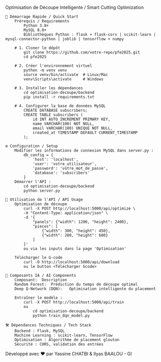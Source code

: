 Optimisation de Découpe Intelligente / Smart Cutting Optimization

    🚀 Démarrage Rapide / Quick Start
        Prérequis / Requirements
            Python 3.8+
            MySQL 8.0+
            Bibliothèques Python : flask + flask-cors | scikit-learn | mysql-connector-python | joblib | tensorflow + numpy

        # 1. Cloner le dépôt
            git clone https://github.com/votre-repo/pfe2025.git
            cd pfe2025

        # 2. Créer l'environnement virtuel
            python -m venv venv
            source venv/bin/activate  # Linux/Mac
            venv\Scripts\activate     # Windows

        # 3. Installer les dépendances
            cd optimisation-decoupe/backend
            pip install -r requirements.txt

        # 4. Configurer la base de données MySQL
            CREATE DATABASE subscribers;
            CREATE TABLE subscribers (
                id INT AUTO_INCREMENT PRIMARY KEY,
                name VARCHAR(100) NOT NULL,
                email VARCHAR(100) UNIQUE NOT NULL,
                created_at TIMESTAMP DEFAULT CURRENT_TIMESTAMP
            );

    ⚙️ Configuration / Setup
        Modifier les informations de connexion MySQL dans server.py :
            db_config = {
                'host': 'localhost',
                'user': 'votre_utilisateur',
                'password': 'votre_mot_de_passe',
                'database': 'subscribers'
            }
        Démarrer l'API :
            cd optimisation-decoupe/backend
            python server.py

    📡 Utilisation de l'API / API Usage
        Optimisation de découpe
            curl -X POST http://localhost:5000/api/optimize \
            -H "Content-Type: application/json" \
            -d '{
                "panels": {"width": 1200, "height": 2400},
                "pieces": [
                    {"width": 300, "height": 450},
                    {"width": 200, "height": 600}
                ]
            }'
            ou via les inputs dans la page 'Optimisation'
            
        Télécharger le G-code
            curl -O http://localhost:5000/api/download
            ou le button <Télécharger Gcode>

    🧠 Composants IA / AI Components
        Composant:	Description
        Random Forest:	Prédiction du temps de découpe optimal
        Deep Q-Network (DQN):	Optimisation intelligente du placement

        Entraîner le modèle :
            curl -X POST http://localhost:5000/api/train
            ou 
                cd optimisation-decoupe/backend
                python train_dqn_model.py

    🛠 Dépendances Techniques / Tech Stack
        Backend : Flask, MySQL
        Machine Learning : scikit-learn, TensorFlow
        Optimisation : Algorithme de placement glouton
        Sécurité : CORS, validation des entrées

Développé avec ❤️ par Yassine CHATBI & Ilyas BAALOU - GI